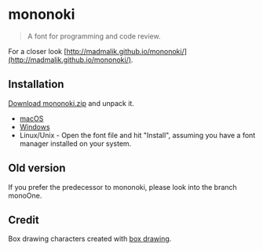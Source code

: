 # mononoki

> A font for programming and code review.

For a closer look [http://madmalik.github.io/mononoki/](http://madmalik.github.io/mononoki/).

## Installation

[Download mononoki.zip](https://github.com/madmalik/mononoki/releases/download/1.6/mononoki.zip) and unpack it.
* [macOS](http://support.apple.com/kb/HT2509)
* [Windows](http://windows.microsoft.com/en-us/windows-vista/install-or-uninstall-fonts)
* Linux/Unix - Open the font file and hit "Install", assuming you have a font manager installed on your system.

## Old version

If you prefer the predecessor to mononoki, please look into the branch monoOne.


## Credit

Box drawing characters created with [box drawing](https://github.com/adobe-type-tools/box-drawing).
